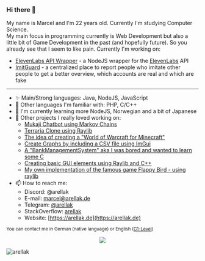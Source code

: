 ### Hi there 👋

My name is Marcel and I'm 22 years old. Currently I'm studying Computer Science.<br>
My main focus in programming currently is Web Development but also a little bit of Game Development in the past (and hopefully future). So you already see that I seem to like pain.
Currently I'm working on:
- [ElevenLabs API Wrapper](https://github.com/arellak/elevenlabs-wrapper) - a NodeJS wrapper for the [ElevenLabs](https://elevenlabs.io) API
- [ImitGuard](https://github.com/ImitGuard/imit_api) - a centralized place to report people who imitate other people to get a better overview, which accounts are real and which are fake 
---
- ✨ Main/Strong languages: Java, NodeJS, JavaScript
- 📜 Other languages I'm familiar with: PHP, C/C++
- 🌱 I'm currently learning more NodeJS, Norwegian and a bit of Japanese
- 💬 Other projects I really loved working on:
  - [Mukaji Chatbot using Markov Chains](https://github.com/arellak/mukaji_chat)
  - [Terraria Clone using Raylib](https://github.com/arellak/TerrariaClone)
  - [The idea of creating a "World of Warcraft for Minecraft"](https://github.com/NimbleServer/NimbleServerPlugins)
  - [Create Graphs by including a CSV file using ImGui](https://github.com/arellak/CSVGraph)
  - [A "BankManagementSystem" aka I was bored and wanted to learn some C](https://github.com/arellak/BankManagementSystem)
  - [Creating basic GUI elements using Raylib and C++](https://github.com/arellak/NimbleGUI)
  - [My own implementation of the famous game Flappy Bird - using raylib](https://github.com/arellak/RaylibFlappyBird)
- 📫 How to reach me:
  - Discord: @arellak
  - E-mail: [marcel@arellak.de](mailto:marcel@arellak.de)
  - Telegram: [@arellak](https://t.me/arellak)
  - StackOverflow: [arellak](https://stackoverflow.com/users/11818002/arellak)
  - Website: [https://arellak.de](https://arellak.de)
 
<sub>You can contact me in German (native language) or English ([C1-Level](https://www.efset.org/cefr/c1/))</sub>

<p align="center">
  <img src="https://github-readme-stats.vercel.app/api?username=arellak&show_icons=true&theme=tokyonight&show_icons=true&hide_border=false&layout=compact" style="margin: auto;"></img>
</p>

<p align="left"> <img src="https://komarev.com/ghpvc/?username=arellak&label=Profile%20views&color=0e75b6&style=flat" alt="arellak" /> </p>
